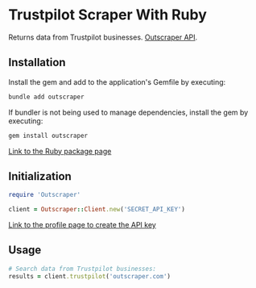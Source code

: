 # Trustpilot Scraper With Ruby

Returns data from Trustpilot businesses. [Outscraper API](https://app.outscraper.cloud/api-docs#tag/Businesses-and-POI/paths/~1trustpilot/get).

## Installation

Install the gem and add to the application's Gemfile by executing:
```bash
bundle add outscraper
```

If bundler is not being used to manage dependencies, install the gem by executing:
```bash
gem install outscraper
```

[Link to the Ruby package page](https://rubygems.org/gems/outscraper)

## Initialization
```ruby
require 'Outscraper'

client = Outscraper::Client.new('SECRET_API_KEY')
```
[Link to the profile page to create the API key](https://app.outscraper.com/profile)

## Usage

```ruby
# Search data from Trustpilot businesses:
results = client.trustpilot('outscraper.com')
```
